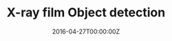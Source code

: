 ---
title: X-ray film Object detection
summary: |2-
  - implemented the paper ["A deep learning approach to automatic teeth detection and numbering based on object detection in dental periapical films"](https://www.nature.com/articles/s41598-019-40414-y), using Pytorch, and modified the post-processing approach for customized data
tags: [Deep Learning, Computer Vision]
date: "2016-04-27T00:00:00Z"

# Optional external URL for project (replaces project detail page).
external_link: ""

image:
  caption: Photo by rawpixel on Unsplash
  focal_point: Smart

# links:
# - icon: globe
#   icon_pack: fas
#   name: Demo Website
#   url: https://ligoon.github.io/Gomoku-AI/src/index.html
url_code: ""
url_pdf: ""
url_slides: ""
url_video: ""

# Slides (optional).
#   Associate this project with Markdown slides.
#   Simply enter your slide deck's filename without extension.
#   E.g. `slides = "example-slides"` references `content/slides/example-slides.md`.
#   Otherwise, set `slides = ""`.
slides: ""
---